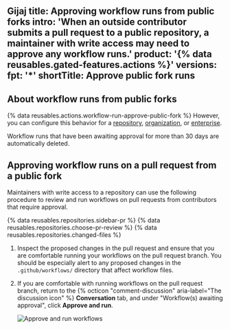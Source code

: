 Gijaj 
title: Approving workflow runs from public forks
intro: 'When an outside contributor submits a pull request to a public repository, a maintainer with write access may need to approve any workflow runs.'
product: '{% data reusables.gated-features.actions %}'
versions:
  fpt: '*'
shortTitle: Approve public fork runs
---

## About workflow runs from public forks

{% data reusables.actions.workflow-run-approve-public-fork %} However, you can configure this behavior for a [repository](/github/administering-a-repository/managing-repository-settings/disabling-or-limiting-github-actions-for-a-repository#configuring-required-approval-for-workflows-from-public-forks), [organization](/organizations/managing-organization-settings/disabling-or-limiting-github-actions-for-your-organization#configuring-required-approval-for-workflows-from-public-forks), or [enterprise](/github/setting-up-and-managing-your-enterprise/setting-policies-for-organizations-in-your-enterprise-account/enforcing-github-actions-policies-in-your-enterprise-account#configuring-required-approval-for-workflows-from-public-forks).

Workflow runs that have been awaiting approval for more than 30 days are automatically deleted.

## Approving workflow runs on a pull request from a public fork

Maintainers with write access to a repository can use the following procedure to review and run workflows on pull requests from contributors that require approval.

{% data reusables.repositories.sidebar-pr %}
{% data reusables.repositories.choose-pr-review %}
{% data reusables.repositories.changed-files %}
1. Inspect the proposed changes in the pull request and ensure that you are comfortable running your workflows on the pull request branch. You should be especially alert to any proposed changes in the `.github/workflows/` directory that affect workflow files.
1. If you are comfortable with running workflows on the pull request branch, return to the {% octicon "comment-discussion" aria-label="The discussion icon" %} **Conversation** tab, and under "Workflow(s) awaiting approval", click **Approve and run**.

   ![Approve and run workflows](/assets/images/help/pull_requests/actions-approve-and-run-workflows-from-fork.png)
